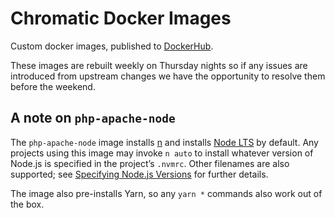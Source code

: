 # Chromatic Docker Images

Custom docker images, published to
[DockerHub](https://hub.docker.com/u/chromatichq/).

These images are rebuilt weekly on Thursday nights so if any issues are
introduced from upstream changes we have the opportunity to resolve them before
the weekend.

## A note on `php-apache-node`

The `php-apache-node` image installs [n](https://github.com/tj/n) and installs
[Node LTS](https://nodejs.org/en/about/releases/) by default. Any projects
using this image may invoke `n auto` to install whatever version of Node.js is
specified in the project’s `.nvmrc`. Other filenames are also supported; see
[Specifying Node.js Versions](https://github.com/tj/n#specifying-nodejs-versions)
for further details.

The image also pre-installs Yarn, so any `yarn *` commands also work out of the
box.
